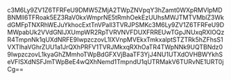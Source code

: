 c3M6Ly9ZV1Z6TFRFeU9DMW5ZMjA2TWpZNVpqY3hZamt0WXpRMVlpMDBNMll6TFRoak5EZ3RaV0kxWmprNE5tRmhOekEzUUhsMWJTMTVMblZ3WkdGMFpTNXRhWEJuYkhocExtTnVPall3TVRJPSMKc3M6Ly9ZV1Z6TFRFeU9DMWpabUk2VVdGNlJXUmpWR2RpTVRVNVFDUXFRREUwTGpJNUxqRXlOQzR4TmpnNk1qUXdNRFE9IwpzczovL1lXVnpMVEkxTmkxalptSTZTRk5hZFhsS1VXTlhaVGhrZUU1a1JrQXhPRFV1TVRJMkxqRXhOaTR4TWpNNk9UQTBNdz09IwpzczovL1kyaGhZMmhoTWpBdGFXVjBaaTF3YjJ4NU1UTXdOVHBWYkhSeVFISXdNSFJmTWpBeE4wQXhNemd1TmpndU1qUTRMakV6TURvNE1URT0jCg==